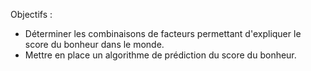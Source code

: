 Objectifs : 
- Déterminer les combinaisons de facteurs permettant d'expliquer le score du bonheur dans le monde.
- Mettre en place un algorithme de prédiction du score du bonheur.
